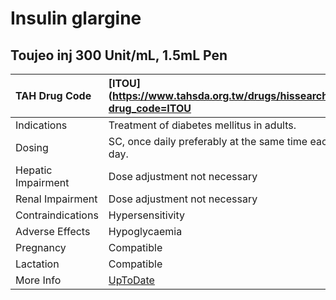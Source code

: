 # Insulin glargine

## Toujeo inj 300 Unit/mL, 1.5mL Pen

| TAH Drug Code      | [ITOU](https://www.tahsda.org.tw/drugs/hissearch.php?drug_code=ITOU             |
|:-------------------|:--------------------------------------------------------------------------------|
| Indications        | Treatment of diabetes mellitus in adults.                                       |
| Dosing             | SC, once daily preferably at the same time each day.                            |
| Hepatic Impairment | Dose adjustment not necessary                                                   |
| Renal Impairment   | Dose adjustment not necessary                                                   |
| Contraindications  | Hypersensitivity                                                                |
| Adverse Effects    | Hypoglycaemia                                                                   |
| Pregnancy          | Compatible                                                                      |
| Lactation          | Compatible                                                                      |
| More Info          | [UpToDate](https://www.uptodate.com/contents/insulin-glargine-drug-information) |


